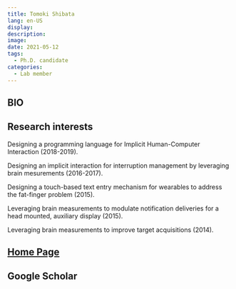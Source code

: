 ```yaml
---
title: Tomoki Shibata
lang: en-US
display: 
description: 
image: 
date: 2021-05-12
tags:
  - Ph.D. candidate
categories:
  - Lab member
--- 
```


## BIO


## Research interests
Designing a programming language for Implicit Human-Computer Interaction (2018-2019).

Designing an implicit interaction for interruption management by leveraging brain mesurements (2016-2017).

Designing a touch-based text entry mechanism for wearables to address the fat-finger problem (2015).

Leveraging brain measurements to modulate notification deliveries for a head mounted, auxiliary display (2015).

Leveraging brain measurements to improve target acquisitions (2014).

## [Home Page](https://www.eecs.tufts.edu/~tshibata/)

## Google Scholar